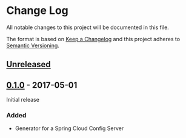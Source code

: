 # Change Log

All notable changes to this project will be documented in this file.

The format is based on [Keep a Changelog](http://keepachangelog.com/)
and this project adheres to [Semantic Versioning](http://semver.org/).

## [Unreleased]

[Unreleased]: https://github.com/atomist-rugs/spring-cloud-config-server/compare/0.1.0...HEAD

## [0.1.0] - 2017-05-01

Initial release

[0.1.0]: https://github.com/atomist-rugs/spring-cloud-config-server/compare/934f76...0.1.0

### Added

-   Generator for a Spring Cloud Config Server
